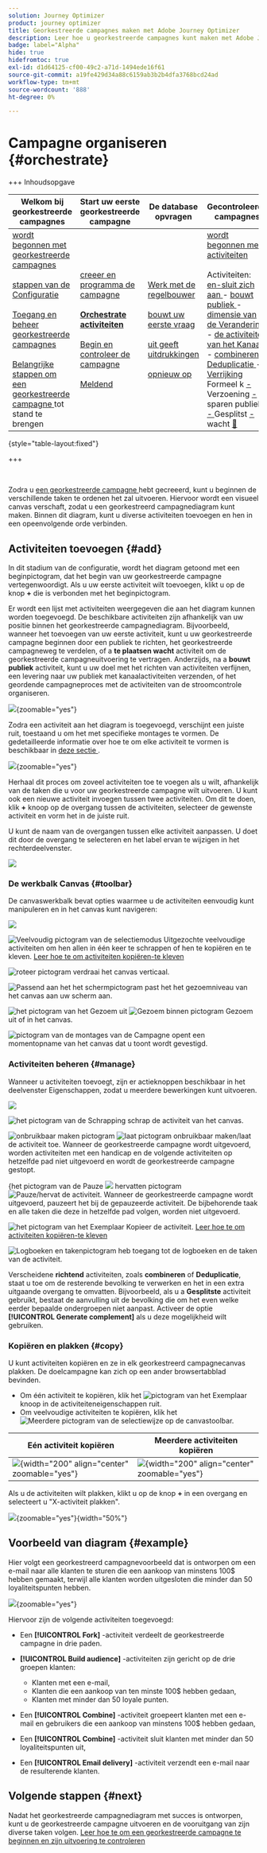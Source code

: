 ```yaml
---
solution: Journey Optimizer
product: journey optimizer
title: Georkestreerde campagnes maken met Adobe Journey Optimizer
description: Leer hoe u georkestreerde campagnes kunt maken met Adobe Journey Optimizer
badge: label="Alpha"
hide: true
hidefromtoc: true
exl-id: d1d64125-cf00-49c2-a71d-1494ede16f61
source-git-commit: a19fe429d34a88c6159ab3b2b4dfa3768bcd24ad
workflow-type: tm+mt
source-wordcount: '888'
ht-degree: 0%

---
```


# Campagne organiseren {#orchestrate}

+++ Inhoudsopgave

| Welkom bij georkestreerde campagnes | Start uw eerste georkestreerde campagne | De database opvragen | Gecontroleerde campagnes |
|---|---|---|---|
| [ wordt begonnen met georkestreerde campagnes ](gs-orchestrated-campaigns.md)<br/><br/>[ stappen van de Configuratie ](configuration-steps.md)<br/><br/>[ Toegang en beheer georkestreerde campagnes ](access-manage-orchestrated-campaigns.md)<br/><br/>[ Belangrijke stappen om een georkestreerde campagne ](gs-campaign-creation.md) tot stand te brengen | [ creeer en programma de campagne ](create-orchestrated-campaign.md)<br/><br/><b>[ Orchestrate activiteiten ](orchestrate-activities.md)</b><br/><br/>[ Begin en controleer de campagne ](start-monitor-campaigns.md)<br/><br/>[ Meldend ](reporting-campaigns.md) | [ Werk met de regelbouwer ](orchestrated-rule-builder.md)<br/><br/>[ bouwt uw eerste vraag ](build-query.md)<br/><br/>[ uit geeft uitdrukkingen ](edit-expressions.md)<br/><br/>[ opnieuw op ](retarget.md) | [ wordt begonnen met activiteiten ](activities/about-activities.md)<br/><br/> Activiteiten:<br/>[ en-sluit zich aan ](activities/and-join.md) - [ bouwt publiek ](activities/build-audience.md) - [ dimensie van de Verandering ](activities/change-dimension.md) - [ de activiteiten van het Kanaal ](activities/channels.md) - [ combineren ](activities/combine.md) - [ Deduplicatie ](activities/deduplication.md) - [ Verrijking ](activities/enrichment.md) Formeel k [ - ](activities/fork.md) Verzoening [ - ](activities/reconciliation.md) sparen publiek [ - ](activities/save-audience.md) Gesplitst [ - ](activities/split.md) wacht [&#128279;](activities/wait.md) |

{style="table-layout:fixed"}

+++

<br/>

Zodra u [ een georkestreerde campagne ](gs-campaign-creation.md) hebt gecreeerd, kunt u beginnen de verschillende taken te ordenen het zal uitvoeren. Hiervoor wordt een visueel canvas verschaft, zodat u een georkestreerd campagnediagram kunt maken. Binnen dit diagram, kunt u diverse activiteiten toevoegen en hen in een opeenvolgende orde verbinden.

## Activiteiten toevoegen {#add}

In dit stadium van de configuratie, wordt het diagram getoond met een beginpictogram, dat het begin van uw georkestreerde campagne vertegenwoordigt. Als u uw eerste activiteit wilt toevoegen, klikt u op de knop **+** die is verbonden met het beginpictogram.

Er wordt een lijst met activiteiten weergegeven die aan het diagram kunnen worden toegevoegd. De beschikbare activiteiten zijn afhankelijk van uw positie binnen het georkestreerde campagnediagram. Bijvoorbeeld, wanneer het toevoegen van uw eerste activiteit, kunt u uw georkestreerde campagne beginnen door een publiek te richten, het georkestreerde campagneweg te verdelen, of a **te plaatsen wacht** activiteit om de georkestreerde campagneuitvoering te vertragen. Anderzijds, na a **bouwt publiek** activiteit, kunt u uw doel met het richten van activiteiten verfijnen, een levering naar uw publiek met kanaalactiviteiten verzenden, of het geordende campagneproces met de activiteiten van de stroomcontrole organiseren.

![](assets/orchestrated-start.png){zoomable="yes"}

Zodra een activiteit aan het diagram is toegevoegd, verschijnt een juiste ruit, toestaand u om het met specifieke montages te vormen. De gedetailleerde informatie over hoe te om elke activiteit te vormen is beschikbaar in [ deze sectie ](activities/about-activities.md).

![](assets/orchestrated-configure-activities.png){zoomable="yes"}

Herhaal dit proces om zoveel activiteiten toe te voegen als u wilt, afhankelijk van de taken die u voor uw georkestreerde campagne wilt uitvoeren. U kunt ook een nieuwe activiteit invoegen tussen twee activiteiten. Om dit te doen, klik **+** knoop op de overgang tussen de activiteiten, selecteer de gewenste activiteit en vorm het in de juiste ruit.

U kunt de naam van de overgangen tussen elke activiteit aanpassen. U doet dit door de overgang te selecteren en het label ervan te wijzigen in het rechterdeelvenster.

![](assets/canvas-transition.png)

### De werkbalk Canvas {#toolbar}

De canvaswerkbalk bevat opties waarmee u de activiteiten eenvoudig kunt manipuleren en in het canvas kunt navigeren:

![](assets/orchestrated-toolbar.png)

![ Veelvoudig pictogram van de selectiemodus ](assets/do-not-localize/canvas-multiple.svg) Uitgezochte veelvoudige activiteiten om hen allen in één keer te schrappen of hen te kopiëren en te kleven. [ Leer hoe te om activiteiten kopiëren-te kleven ](#copy)

![ roteer pictogram ](assets/do-not-localize/canvas-rotate.svg) verdraai het canvas verticaal.

![ Passend aan het het schermpictogram ](assets/do-not-localize/canvas-fit.svg) past het het gezoemniveau van het canvas aan uw scherm aan.

![ het pictogram van het Gezoem uit ](assets/do-not-localize/canvas-zoomout.svg) ![ Gezoem binnen pictogram ](assets/do-not-localize/canvas-zoomin.svg) Gezoem uit of in het canvas.

![ pictogram van de montages van de Campagne ](assets/do-not-localize/canvas-map.svg) opent een momentopname van het canvas dat u toont wordt gevestigd.

### Activiteiten beheren {#manage}

Wanneer u activiteiten toevoegt, zijn er actieknoppen beschikbaar in het deelvenster Eigenschappen, zodat u meerdere bewerkingen kunt uitvoeren.

![](assets/activity-action.png)

![ het pictogram van de Schrapping ](assets/do-not-localize/activity-delete.svg) schrap de activiteit van het canvas.

![ onbruikbaar maken pictogram ](assets/do-not-localize/activity-disable.svg) ![ laat pictogram ](assets/do-not-localize/activity-enable.svg) onbruikbaar maken/laat de activiteit toe. Wanneer de georkestreerde campagne wordt uitgevoerd, worden activiteiten met een handicap en de volgende activiteiten op hetzelfde pad niet uitgevoerd en wordt de georkestreerde campagne gestopt.

&lbrace;het pictogram van de Pauze ![ ](assets/do-not-localize/activity-pause.svg) hervatten pictogram ![ Pauze/hervat de activiteit. ](assets/do-not-localize/activity-resume.svg) Wanneer de georkestreerde campagne wordt uitgevoerd, pauzeert het bij de gepauzeerde activiteit. De bijbehorende taak en alle taken die deze in hetzelfde pad volgen, worden niet uitgevoerd.

![ het pictogram van het Exemplaar ](assets/do-not-localize/activity-copy.svg) Kopieer de activiteit. [ Leer hoe te om activiteiten kopiëren-te kleven ](#copy)

![ Logboeken en takenpictogram ](assets/do-not-localize/activity-logs.svg) heb toegang tot de logboeken en de taken van de activiteit.

Verscheidene **richtend** activiteiten, zoals **combineren** of **Deduplicatie**, staat u toe om de resterende bevolking te verwerken en het in een extra uitgaande overgang te omvatten. Bijvoorbeeld, als u a **Gesplitste** activiteit gebruikt, bestaat de aanvulling uit de bevolking die om het even welke eerder bepaalde ondergroepen niet aanpast. Activeer de optie **[!UICONTROL Generate complement]** als u deze mogelijkheid wilt gebruiken.

### Kopiëren en plakken {#copy}

U kunt activiteiten kopiëren en ze in elk georkestreerd campagnecanvas plakken. De doelcampagne kan zich op een ander browsertabblad bevinden.

* Om één activiteit te kopiëren, klik het ![ pictogram van het Exemplaar ](assets/do-not-localize/activity-copy.svg) knoop in de activiteiteneigenschappen ruit.
* Om veelvoudige activiteiten te kopiëren, klik het ![ Meerdere pictogram van de selectiewijze ](assets/do-not-localize/canvas-multiple.svg) op de canvastoolbar.

| Eén activiteit kopiëren | Meerdere activiteiten kopiëren |
|  ---  |  ---  |
| ![](assets/orchestrated-copy-1.png){width="200" align="center" zoomable="yes"} | ![](assets/orchestrated-copy-2.png){width="200" align="center" zoomable="yes"} |

Als u de activiteiten wilt plakken, klikt u op de knop **+** in een overgang en selecteert u &quot;X-activiteit plakken&quot;.

![](assets/orchestrated-copy-3.png){zoomable="yes"}{width="50%"}

## Voorbeeld van diagram {#example}

Hier volgt een georkestreerd campagnevoorbeeld dat is ontworpen om een e-mail naar alle klanten te sturen die een aankoop van minstens 100$ hebben gemaakt, terwijl alle klanten worden uitgesloten die minder dan 50 loyaliteitspunten hebben.

![](assets/canvas-example-diagram.png){zoomable="yes"}

Hiervoor zijn de volgende activiteiten toegevoegd:

* Een **[!UICONTROL Fork]** -activiteit verdeelt de georkestreerde campagne in drie paden.
* **[!UICONTROL Build audience]** -activiteiten zijn gericht op de drie groepen klanten:

   * Klanten met een e-mail,
   * Klanten die een aankoop van ten minste 100$ hebben gedaan,
   * Klanten met minder dan 50 loyale punten.

* Een **[!UICONTROL Combine]** -activiteit groepeert klanten met een e-mail en gebruikers die een aankoop van minstens 100$ hebben gedaan,
* Een **[!UICONTROL Combine]** -activiteit sluit klanten met minder dan 50 loyaliteitspunten uit,
* Een **[!UICONTROL Email delivery]** -activiteit verzendt een e-mail naar de resulterende klanten.

## Volgende stappen {#next}

Nadat het georkestreerde campagnediagram met succes is ontworpen, kunt u de georkestreerde campagne uitvoeren en de vooruitgang van zijn diverse taken volgen. [ Leer hoe te om een georkestreerde campagne te beginnen en zijn uitvoering te controleren ](start-monitor-campaigns.md)
